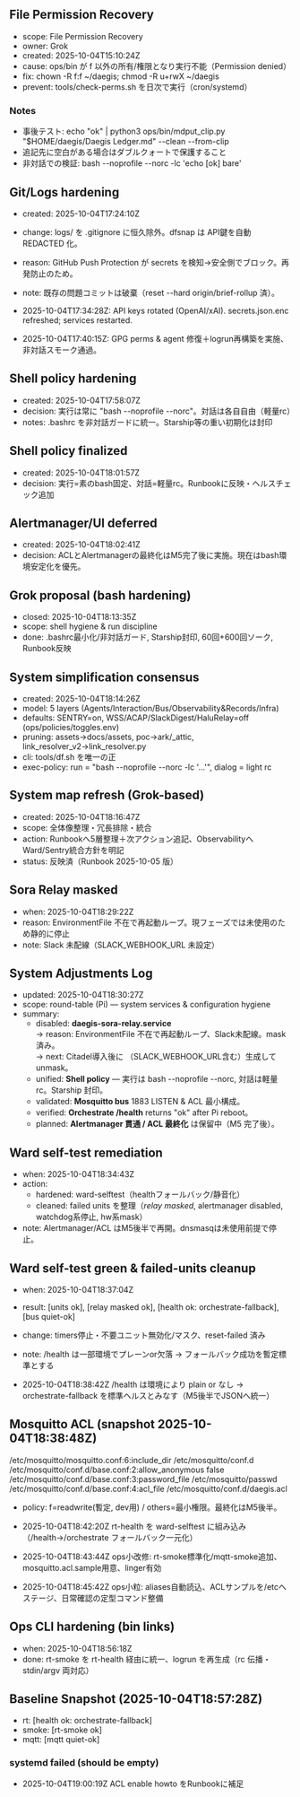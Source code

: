 ## File Permission Recovery
- scope: File Permission Recovery
- owner: Grok
- created: 2025-10-04T15:10:24Z
- cause: ops/bin が f 以外の所有/権限となり実行不能（Permission denied）
- fix: chown -R f:f ~/daegis; chmod -R u+rwX ~/daegis
- prevent: tools/check-perms.sh を日次で実行（cron/systemd）

### Notes
- 事後テスト: echo "ok" | python3 ops/bin/mdput_clip.py "$HOME/daegis/Daegis Ledger.md" --clean --from-clip
- 追記先に空白がある場合はダブルクォートで保護すること
- 非対話での検証: bash --noprofile --norc -lc 'echo [ok] bare'

## Git/Logs hardening
- created: 2025-10-04T17:24:10Z
- change: logs/ を .gitignore に恒久除外。dfsnap は API鍵を自動 REDACTED 化。
- reason: GitHub Push Protection が secrets を検知→安全側でブロック。再発防止のため。
- note: 既存の問題コミットは破棄（reset --hard origin/brief-rollup 済）。

- 2025-10-04T17:34:28Z: API keys rotated (OpenAI/xAI). secrets.json.enc refreshed; services restarted.

- 2025-10-04T17:40:15Z: GPG perms & agent 修復＋logrun再構築を実施、非対話スモーク通過。

## Shell policy hardening
- created: 2025-10-04T17:58:07Z
- decision: 実行は常に "bash --noprofile --norc"。対話は各自自由（軽量rc）
- notes: .bashrc を非対話ガードに統一。Starship等の重い初期化は封印

## Shell policy finalized
- created: 2025-10-04T18:01:57Z
- decision: 実行=素のbash固定、対話=軽量rc。Runbookに反映・ヘルスチェック追加

## Alertmanager/UI deferred
- created: 2025-10-04T18:02:41Z
- decision: ACLとAlertmanagerの最終化はM5完了後に実施。現在はbash環境安定化を優先。

## Grok proposal (bash hardening)
- closed: 2025-10-04T18:13:35Z
- scope: shell hygiene & run discipline
- done: .bashrc最小化/非対話ガード, Starship封印, 60回+600回ソーク, Runbook反映

## System simplification consensus
- created: 2025-10-04T18:14:26Z
- model: 5 layers (Agents/Interaction/Bus/Observability&Records/Infra)
- defaults: SENTRY=on, WSS/ACAP/SlackDigest/HaluRelay=off (ops/policies/toggles.env)
- pruning: assets→docs/assets, poc→ark/_attic, link_resolver_v2→link_resolver.py
- cli: tools/df.sh を唯一の正
- exec-policy: run = "bash --noprofile --norc -lc '…'", dialog = light rc

## System map refresh (Grok-based)
- created: 2025-10-04T18:16:47Z
- scope: 全体像整理・冗長排除・統合
- action: Runbookへ5層整理＋次アクション追記、ObservabilityへWard/Sentry統合方針を明記
- status: 反映済（Runbook 2025-10-05 版）

## Sora Relay masked
- when: 2025-10-04T18:29:22Z
- reason: EnvironmentFile 不在で再起動ループ。現フェーズでは未使用のため静的に停止
- note: Slack 未配線（SLACK_WEBHOOK_URL 未設定）

## System Adjustments Log
- updated: 2025-10-04T18:30:27Z
- scope: round-table (Pi) — system services & configuration hygiene
- summary:
  - disabled: **daegis-sora-relay.service**  
    → reason: EnvironmentFile 不在で再起動ループ、Slack未配線。mask済み。  
    → next: Citadel導入後に （SLACK_WEBHOOK_URL含む）生成して unmask。
  - unified: **Shell policy** — 実行は bash --noprofile --norc, 対話は軽量rc。Starship 封印。
  - validated: **Mosquitto bus** 1883 LISTEN & ACL 最小構成。  
  - verified: **Orchestrate /health** returns "ok" after Pi reboot。  
  - planned: **Alertmanager 貫通 / ACL 最終化** は保留中（M5 完了後）。

## Ward self-test remediation
- when: 2025-10-04T18:34:43Z
- action:
  - hardened: ward-selftest（healthフォールバック/静音化）
  - cleaned: failed units を整理（*relay masked*, alertmanager disabled, watchdog系停止, hw系mask）
- note: Alertmanager/ACL はM5後半で再開。dnsmasqは未使用前提で停止。

## Ward self-test green & failed-units cleanup
- when: 2025-10-04T18:37:04Z
- result: [units ok], [relay masked ok], [health ok: orchestrate-fallback], [bus quiet-ok]
- change: timers停止・不要ユニット無効化/マスク、reset-failed 済み
- note: /health は一部環境でプレーンor欠落 → フォールバック成功を暫定標準とする

- 2025-10-04T18:38:42Z /health は環境により plain or なし → orchestrate-fallback を標準ヘルスとみなす（M5後半でJSONへ統一）
## Mosquitto ACL (snapshot 2025-10-04T18:38:48Z)
/etc/mosquitto/mosquitto.conf:6:include_dir /etc/mosquitto/conf.d
/etc/mosquitto/conf.d/base.conf:2:allow_anonymous false
/etc/mosquitto/conf.d/base.conf:3:password_file /etc/mosquitto/passwd
/etc/mosquitto/conf.d/base.conf:4:acl_file      /etc/mosquitto/conf.d/daegis.acl

- policy: f=readwrite(暫定, dev用) / others=最小権限。最終化はM5後半。

- 2025-10-04T18:42:20Z rt-health を ward-selftest に組み込み（/health→/orchestrate フォールバック一元化）

- 2025-10-04T18:43:44Z ops小改修: rt-smoke標準化/mqtt-smoke追加、mosquitto.acl.sample用意、linger有効

- 2025-10-04T18:45:42Z ops小粒: aliases自動読込、ACLサンプルを/etcへステージ、日常確認の定型コマンド整備

## Ops CLI hardening (bin links)
- when: 2025-10-04T18:56:18Z
- done: rt-smoke を rt-health 経由に統一、logrun を再生成（rc 伝播・stdin/argv 両対応）

## Baseline Snapshot (2025-10-04T18:57:28Z)
- rt: [health ok: orchestrate-fallback]
- smoke: [rt-smoke ok]
- mqtt: [mqtt quiet-ok]

### systemd failed (should be empty)
- 2025-10-04T19:00:19Z ACL enable howto をRunbookに補足
